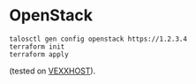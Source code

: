 # OpenStack

```shell-session
talosctl gen config openstack https://1.2.3.4
terraform init
terraform apply
```

(tested on [VEXXHOST](https://vexxhost.com)).
